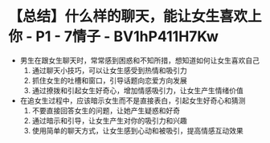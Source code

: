 # 【总结】什么样的聊天，能让女生喜欢上你 - P1 - 7情子 - BV1hP411H7Kw

-   男生在跟女生聊天时，常常感到困惑和不知所措，想知道如何让女生喜欢自己
    1.  通过聊天小技巧，可以让女生感受到热情和吸引力
    2.  抓住女生的吐槽和窗口，引导话题向恋爱方向发展
    3.  通过撩拨和引起女生好奇心，增加情感吸引力，让女生产生情绪价值
-   在追女生过程中，应该暗示女生而不是直接表白，引起女生好奇心和猜测
    1.  不要直接回答女生的问题，让她产生疑惑和好奇
    2.  通过暗示和引导，让女生产生对你的吸引力和兴趣
    3.  使用简单的聊天方式，让女生感到心动和被吸引，提高情感互动效果